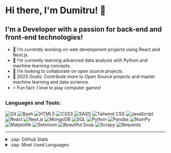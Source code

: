 # Hi there, I'm Dumitru! 👋

## I'm a Developer with a passion for back-end and front-end technologies!

- 🔭 I’m currently working on web development projects using React and Next.js.
- 🌱 I’m currently learning advanced data analysis with Python and machine learning concepts.
- 👯 I’m looking to collaborate on open source projects.
- 🥅 2023 Goals: Contribute more to Open Source projects and master machine learning and data scrience.
- ⚡ Fun fact: I love to play computer games!

### Languages and Tools:

![Git](https://img.shields.io/badge/-Git-black?style=flat-square&logo=git)
![Bash](https://img.shields.io/badge/-Bash-121011?style=flat-square&logo=gnu-bash)
![HTML5](https://img.shields.io/badge/-HTML5-E34F26?style=flat-square&logo=html5&logoColor=white)
![CSS3](https://img.shields.io/badge/-CSS3-1572B6?style=flat-square&logo=css3)
![SASS](https://img.shields.io/badge/-SASS-hotpink?style=flat-square&logo=SASS)
![Tailwind CSS](https://img.shields.io/badge/-Tailwind_CSS-38B2AC?style=flat-square&logo=tailwind-css&logoColor=white)
![JavaScript](https://img.shields.io/badge/-JavaScript-black?style=flat-square&logo=javascript)
![React](https://img.shields.io/badge/-React-black?style=flat-square&logo=react)
![Next.js](https://img.shields.io/badge/-Next.js-black?style=flat-square&logo=next.js)
![MongoDB](https://img.shields.io/badge/-MongoDB-black?style=flat-square&logo=mongodb)
![SQL](https://img.shields.io/badge/-SQL-black?style=flat-square&logo=MySQL)
![Python](https://img.shields.io/badge/-Python-black?style=flat-square&logo=Python)
![Pandas](https://img.shields.io/badge/-Pandas-black?style=flat-square&logo=pandas)
![NumPy](https://img.shields.io/badge/-NumPy-black?style=flat-square&logo=numpy)
![Matplotlib](https://img.shields.io/badge/-Matplotlib-black?style=flat-square&logo=matplotlib)
![Selenium](https://img.shields.io/badge/-Selenium-black?style=flat-square&logo=selenium)
![Beautiful Soup](https://img.shields.io/badge/-Beautiful%20Soup-black?style=flat-square)
![Scrapy](https://img.shields.io/badge/-Scrapy-black?style=flat-square&logo=scrapy)
![Requests](https://img.shields.io/badge/-Requests-black?style=flat-square)

---

<details>
  <summary>:zap: GitHub Stats</summary>

  <img align="left" alt="Your GitHub Stats" src="https://github-readme-stats.vercel.app/api?username=yourusername&show_icons=true&hide_border=true" />

</details>

<details>
  <summary>:zap: Most Used Languages</summary>

  <img align="left" alt="Your GitHub Most Used Languages" src="https://github-readme-stats.vercel.app/api/top-langs/?username=yourusername&layout=compact" />

</details>
